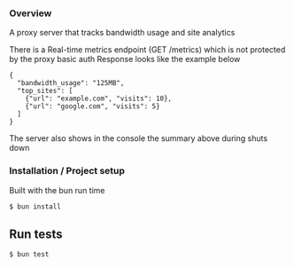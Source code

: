 ### Overview
A proxy server that tracks bandwidth usage and site analytics

There is a Real-time metrics endpoint (GET /metrics) which is not protected by the proxy basic auth
Response looks like the example below
```
{
  "bandwidth_usage": "125MB",
  "top_sites": [
    {"url": "example.com", "visits": 10},
    {"url": "google.com", "visits": 5}
  ]
}
```
The server also shows in the console the summary above during shuts down


### Installation / Project setup
Built with the bun run time
```bash
$ bun install 
```

## Run tests

```bash
$ bun test
```